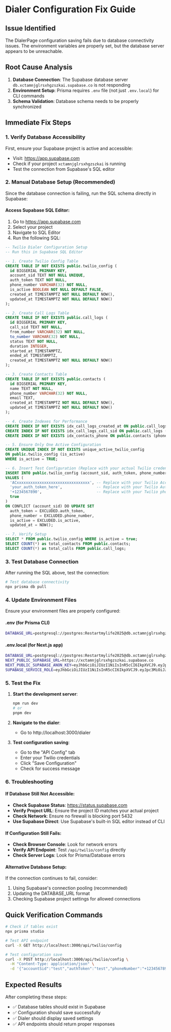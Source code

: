 # Dialer Configuration Fix Guide

## Issue Identified
The DialerPage configuration saving fails due to database connectivity issues. The environment variables are properly set, but the database server appears to be unreachable.

## Root Cause Analysis
1. **Database Connection**: The Supabase database server `db.xctamnjglrsxhgzszkai.supabase.co` is not responding
2. **Environment Setup**: Prisma requires `.env` file (not just `.env.local`) for CLI commands
3. **Schema Validation**: Database schema needs to be properly synchronized

## Immediate Fix Steps

### 1. Verify Database Accessibility
First, ensure your Supabase project is active and accessible:
- Visit: https://app.supabase.com
- Check if your project `xctamnjglrsxhgzszkai` is running
- Test the connection from Supabase's SQL editor

### 2. Manual Database Setup (Recommended)
Since the database connection is failing, run the SQL schema directly in Supabase:

#### Access Supabase SQL Editor:
1. Go to https://app.supabase.com
2. Select your project
3. Navigate to SQL Editor
4. Run the following SQL:

```sql
-- Twilio Dialer Configuration Setup
-- Run this in Supabase SQL Editor

-- 1. Create Twilio Config Table
CREATE TABLE IF NOT EXISTS public.twilio_config (
  id BIGSERIAL PRIMARY KEY,
  account_sid TEXT NOT NULL UNIQUE,
  auth_token TEXT NOT NULL,
  phone_number VARCHAR(32) NOT NULL,
  is_active BOOLEAN NOT NULL DEFAULT FALSE,
  created_at TIMESTAMPTZ NOT NULL DEFAULT NOW(),
  updated_at TIMESTAMPTZ NOT NULL DEFAULT NOW()
);

-- 2. Create Call Logs Table
CREATE TABLE IF NOT EXISTS public.call_logs (
  id BIGSERIAL PRIMARY KEY,
  call_sid TEXT NOT NULL,
  from_number VARCHAR(32) NOT NULL,
  to_number VARCHAR(32) NOT NULL,
  status TEXT NOT NULL,
  duration INTEGER,
  started_at TIMESTAMPTZ,
  ended_at TIMESTAMPTZ,
  created_at TIMESTAMPTZ NOT NULL DEFAULT NOW()
);

-- 3. Create Contacts Table
CREATE TABLE IF NOT EXISTS public.contacts (
  id BIGSERIAL PRIMARY KEY,
  name TEXT NOT NULL,
  phone_number VARCHAR(32) NOT NULL,
  email TEXT,
  created_at TIMESTAMPTZ NOT NULL DEFAULT NOW(),
  updated_at TIMESTAMPTZ NOT NULL DEFAULT NOW()
);

-- 4. Create Indexes for Performance
CREATE INDEX IF NOT EXISTS idx_call_logs_created_at ON public.call_logs (created_at DESC);
CREATE INDEX IF NOT EXISTS idx_call_logs_call_sid ON public.call_logs (call_sid);
CREATE INDEX IF NOT EXISTS idx_contacts_phone ON public.contacts (phone_number);

-- 5. Ensure Only One Active Configuration
CREATE UNIQUE INDEX IF NOT EXISTS unique_active_twilio_config
ON public.twilio_config (is_active)
WHERE is_active = TRUE;

-- 6. Insert Test Configuration (Replace with your actual Twilio credentials)
INSERT INTO public.twilio_config (account_sid, auth_token, phone_number, is_active)
VALUES (
  'ACxxxxxxxxxxxxxxxxxxxxxxxxxxxxxxxx', -- Replace with your Twilio Account SID
  'your_auth_token_here',               -- Replace with your Twilio Auth Token
  '+1234567890',                        -- Replace with your Twilio phone number
  true
)
ON CONFLICT (account_sid) DO UPDATE SET
  auth_token = EXCLUDED.auth_token,
  phone_number = EXCLUDED.phone_number,
  is_active = EXCLUDED.is_active,
  updated_at = NOW();

-- 7. Verify Setup
SELECT * FROM public.twilio_config WHERE is_active = true;
SELECT COUNT(*) as total_contacts FROM public.contacts;
SELECT COUNT(*) as total_calls FROM public.call_logs;
```

### 3. Test Database Connection
After running the SQL above, test the connection:

```bash
# Test database connectivity
npx prisma db pull
```

### 4. Update Environment Files
Ensure your environment files are properly configured:

#### .env (for Prisma CLI)
```bash
DATABASE_URL=postgresql://postgres:Restartmylife2025@db.xctamnjglrsxhgzszkai.supabase.co:5432/postgres
```

#### .env.local (for Next.js app)
```bash
DATABASE_URL=postgresql://postgres:Restartmylife2025@db.xctamnjglrsxhgzszkai.supabase.co:5432/postgres
NEXT_PUBLIC_SUPABASE_URL=https://xctamnjglrsxhgzszkai.supabase.co
NEXT_PUBLIC_SUPABASE_ANON_KEY=eyJhbGciOiJIUzI1NiIsInR5cCI6IkpXVCJ9.eyJpc3MiOiJzdXBhYmFzZSIsInJlZiI6InhjdGFtbmpnbHJzeGhnenN6a2FpIiwicm9sZSI6ImFub24iLCJpYXQiOjE3NDcwMDkxOTksImV4cCI6MjA2MjU4NTE5OX0.-nV61eUXRtnJdXPeV9a2XY5qJ8LsZW_J47IR1maPALM
SUPABASE_SERVICE_ROLE=eyJhbGciOiJIUzI1NiIsInR5cCI6IkpXVCJ9.eyJpc3MiOiJzdXBhYmFzZSIsInJlZiI6InhjdGFtbmpnbHJzeGhnenN6a2FpIiwicm9sZSI6InNlcnZpY2Vfcm9sZSIsImlhdCI6MTc0NzAwOTE5OSwiZXhwIjoyMDYyNTg1MTk5fQ.to1oMjVFx8YCbG8TheIJIn_Ii3UYxKjyB3iZLLB3Pdo
```

### 5. Test the Fix
1. **Start the development server**:
   ```bash
   npm run dev
   # or
   pnpm dev
   ```

2. **Navigate to the dialer**:
   - Go to http://localhost:3000/dialer

3. **Test configuration saving**:
   - Go to the "API Config" tab
   - Enter your Twilio credentials
   - Click "Save Configuration"
   - Check for success message

### 6. Troubleshooting

#### If Database Still Not Accessible:
- **Check Supabase Status**: https://status.supabase.com
- **Verify Project URL**: Ensure the project ID matches your actual project
- **Check Network**: Ensure no firewall is blocking port 5432
- **Use Supabase Direct**: Use Supabase's built-in SQL editor instead of CLI

#### If Configuration Still Fails:
- **Check Browser Console**: Look for network errors
- **Verify API Endpoint**: Test `/api/twilio/config` directly
- **Check Server Logs**: Look for Prisma/Database errors

#### Alternative Database Setup:
If the connection continues to fail, consider:
1. Using Supabase's connection pooling (recommended)
2. Updating the DATABASE_URL format
3. Checking Supabase project settings for allowed connections

## Quick Verification Commands

```bash
# Check if tables exist
npx prisma studio

# Test API endpoint
curl -X GET http://localhost:3000/api/twilio/config

# Test configuration save
curl -X POST http://localhost:3000/api/twilio/config \
  -H "Content-Type: application/json" \
  -d '{"accountSid":"test","authToken":"test","phoneNumber":"+1234567890"}'
```

## Expected Results
After completing these steps:
- ✅ Database tables should exist in Supabase
- ✅ Configuration should save successfully
- ✅ Dialer should display saved settings
- ✅ API endpoints should return proper responses